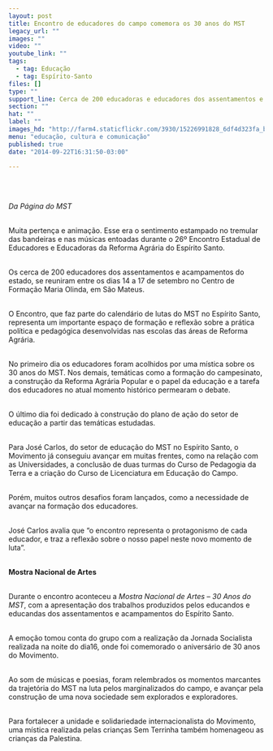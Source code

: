 ```yaml
---
layout: post
title: Encontro de educadores do campo comemora os 30 anos do MST
legacy_url: ""
images: ""
video: ""
youtube_link: ""
tags:
  - tag: Educação
  - tag: Espírito-Santo
files: []
type: ""
support_line: Cerca de 200 educadoras e educadores dos assentamentos e acampamentos do Espírito Santo se reuniram no 26º Encontro Estadual.
section: ""
hat: ""
label: ""
images_hd: "http://farm4.staticflickr.com/3930/15226991828_6df4d323fa_b.jpg"
menu: "educação, cultura e comunicação"
published: true
date: "2014-09-22T16:31:50-03:00"

---
```

<p>&nbsp;</p>

<p><br />
<em>Da P&aacute;gina do MST</em></p>

<p><br />
Muita perten&ccedil;a e anima&ccedil;&atilde;o. Esse era o sentimento estampado no tremular das bandeiras e nas m&uacute;sicas entoadas durante o 26&ordm; Encontro Estadual de Educadores e Educadoras da Reforma Agr&aacute;ria do Esp&iacute;rito Santo.</p>

<p><br />
Os cerca de 200 educadores dos assentamentos e acampamentos do estado, se reuniram entre os dias 14 a 17 de setembro no Centro de Forma&ccedil;&atilde;o Maria Olinda, em S&atilde;o Mateus.</p>

<p><br />
O Encontro, que faz parte do calend&aacute;rio de lutas do MST no Esp&iacute;rito Santo, representa um importante espa&ccedil;o de forma&ccedil;&atilde;o e reflex&atilde;o sobre a pr&aacute;tica pol&iacute;tica e pedag&oacute;gica desenvolvidas nas escolas das &aacute;reas de Reforma Agr&aacute;ria.&nbsp;</p>

<p><br />
No primeiro dia os educadores foram acolhidos por uma m&iacute;stica sobre os 30 anos do MST. Nos demais, tem&aacute;ticas como a forma&ccedil;&atilde;o do campesinato, a constru&ccedil;&atilde;o da Reforma Agr&aacute;ria Popular e o papel da educa&ccedil;&atilde;o e a tarefa dos educadores no atual momento hist&oacute;rico permearam o debate.</p>

<p><br />
O &uacute;ltimo dia foi dedicado &agrave; constru&ccedil;&atilde;o do plano de a&ccedil;&atilde;o do setor de educa&ccedil;&atilde;o a partir das tem&aacute;ticas estudadas.</p>

<p><br />
Para Jos&eacute; Carlos, do setor de educa&ccedil;&atilde;o do MST no Esp&iacute;rito Santo, o Movimento j&aacute; conseguiu avan&ccedil;ar em muitas frentes, como na rela&ccedil;&atilde;o com as Universidades, a conclus&atilde;o de duas turmas do Curso de Pedagogia da Terra e a cria&ccedil;&atilde;o do Curso de Licenciatura em Educa&ccedil;&atilde;o do Campo.</p>

<p><br />
Por&eacute;m, muitos outros desafios foram lan&ccedil;ados, como a necessidade de avan&ccedil;ar na forma&ccedil;&atilde;o dos educadores.&nbsp;</p>

<p><br />
Jos&eacute; Carlos avalia que &ldquo;o encontro representa o protagonismo de cada educador, e traz a reflex&atilde;o sobre o nosso papel neste novo momento de luta&rdquo;.</p>

<p><br />
<strong>Mostra Nacional de Artes</strong></p>

<p><br />
Durante o encontro aconteceu a&nbsp;<em>Mostra Nacional de Artes &ndash; 30 Anos do MST</em>, com a apresenta&ccedil;&atilde;o dos trabalhos produzidos pelos educandos e educandas dos assentamentos e acampamentos do Esp&iacute;rito Santo.</p>

<p><br />
A emo&ccedil;&atilde;o tomou conta do grupo com a realiza&ccedil;&atilde;o da Jornada Socialista realizada na noite do dia16, onde foi comemorado o anivers&aacute;rio de 30 anos do Movimento.&nbsp;</p>

<p><br />
Ao som de m&uacute;sicas e poesias, foram relembrados os momentos marcantes da trajet&oacute;ria do MST na luta pelos marginalizados do campo, e avan&ccedil;ar pela constru&ccedil;&atilde;o de uma nova sociedade sem explorados e exploradores.&nbsp;</p>

<p><br />
Para fortalecer a unidade e solidariedade internacionalista do Movimento, uma m&iacute;stica realizada pelas crian&ccedil;as Sem Terrinha tamb&eacute;m homenageou as crian&ccedil;as da Palestina.</p>
